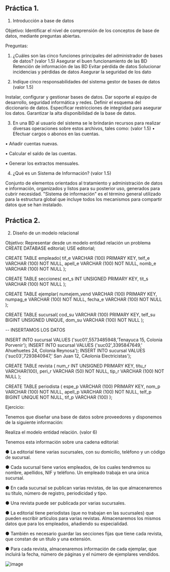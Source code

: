 ## Práctica 1.

1. Introducción a base de datos

Objetivo: Identificar el nivel de comprensión de los conceptos de base de datos,
mediante preguntas abiertas.
 
Preguntas:

1. ¿Cuáles son las cinco funciones principales del administrador de bases de datos?
(valor 1.5)
Asegurar el buen funcionamiento de las BD
Retención de información de las BD
Evitar pérdida de datos
Solucionar incidencias y pérdidas de datos
Asegurar la seguridad de los dato

2. Indíque cinco responsabilidades del sistema gestor de bases de datos (valor 1.5)

Instalar, configurar y gestionar bases de datos.
Dar soporte al equipo de desarrollo, seguridad informática y redes.
Definir el esquema del diccionario de datos.
Especificar restricciones de integridad para asegurar los datos.
Garantizar la alta disponibilidad de la base de datos.

3. En una BD al usuario del sistema se le brindarán recursos para realizar diversas
operaciones sobre estos archivos, tales como: (valor 1.5)
• Efectuar cargos o abonos en las cuentas.

• Añadir cuentas nuevas.

• Calcular el saldo de las cuentas.

• Generar los extractos mensuales.

4. ¿Qué es un Sistema de Información? (valor 1.5)

Conjunto de elementos orientados al tratamiento y administración de datos e información, organizados y listos para su posterior uso, generados para cubrir necesidad. "Sistema de información" es el término general utilizado para la estructura global que incluye todos los mecanismos para compartir datos que se han instalado.

## Práctica 2.

2. Diseño de un modelo relacional

Objetivo: Representar desde un modelo entidad relación un problema
CREATE DATABASE editorial;
USE editorial;

CREATE TABLE empleado(
  tif_e VARCHAR (100) PRIMARY KEY,
  telf_e VARCHAR (100) NOT NULL,
  apell_e VARCHAR (100) NOT NULL,
  nomb_e VARCHAR (100) NOT NULL
  );

CREATE TABLE secciones(
ext_s INT UNSIGNED  PRIMARY KEY,
 tit_s VARCHAR (100) NOT NULL 
);

CREATE TABLE ejemplar(
numejem_vend VARCHAR (100) PRIMARY KEY,
 numpag_e VARCHAR (100) NOT NULL,
 fecha_e  VARCHAR (100) NOT NULL 
);

CREATE TABLE sucursal(
cod_su VARCHAR (100) PRIMARY KEY,
  telf_su BIGINT UNSIGNED UNIQUE,
  dom_su VARCHAR (100) NOT NULL
  ); 
  
-- INSERTAMOS LOS DATOS

INSERT INTO sucursal VALUES ('suc01',5573485948,'Tenayuca 15, Colonia Porvenir');
INSERT INTO sucursal VALUES ('suc02',3395847649,' Ahuehuetes 24, Colonia Reynosa');
INSERT INTO sucursal VALUES ('suc03',7293840947,' San Juan 12, CAolonia Electricistas');

  
  CREATE TABLE revista (
    num_r INT UNSIGNED PRIMARY KEY,
    titu_r VARCHAR(100),
    peri_r VARCHAR (50) NOT NULL,
    tip_r VARCHAR (100) NOT NULL
    );
    
 CREATE TABLE periodista (
 espe_p VARCHAR (100) PRIMARY KEY,
 nom_p VARCHAR (100) NOT NULL,
 apell_p VARCHAR (100) NOT NULL,
 telf_p BIGINT UNIQUE NOT NULL,
 tif_p VARCHAR (100)
 );
   


Ejercicio:

Tenemos que diseñar una base de datos sobre proveedores y disponemos de la siguiente
información:

Realiza el modelo entidad relación. (valor 6)

Tenemos esta información sobre una cadena editorial:

● La editorial tiene varias sucursales, con su domicilio, teléfono y un código de
sucursal.

● Cada sucursal tiene varios empleados, de los cuales tendremos su nombre,
apellidos, NIF y teléfono. Un empleado trabaja en una única sucursal.

● En cada sucursal se publican varias revistas, de las que almacenaremos su título,
número de registro, periodicidad y tipo.

● Una revista puede ser publicada por varias sucursales.

● La editorial tiene periodistas (que no trabajan en las sucursales) que pueden
escribir artículos para varias revistas. Almacenaremos los mismos datos que para
los empleados, añadiendo su especialidad.

● También es necesario guardar las secciones fijas que tiene cada revista, que
constan de un título y una extensión.

● Para cada revista, almacenaremos información de cada ejemplar, que incluirá la
fecha, número de páginas y el número de ejemplares vendidos.


![image](https://user-images.githubusercontent.com/104279937/170845732-4e6c1dcc-951b-498f-8674-c121eceffbf7.png)
